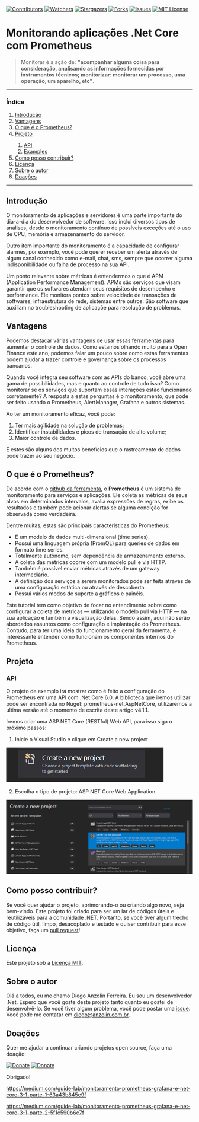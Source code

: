 [![Contributors][contributors-shield]][contributors-url]
[![Watchers][watchers-shield]][watchers-url]
[![Stargazers][stars-shield]][stars-url]
[![Forks][forks-shield]][forks-url]
[![Issues][issues-shield]][issues-url]
[![MIT License][license-shield]][license-url]


# Monitorando aplicações .Net Core com Prometheus

>  Monitorar é a ação de: **"acompanhar alguma coisa para consideração, analisando as informações fornecidas por instrumentos técnicos; monitorizar: monitorar um processo, uma operação, um aparelho, etc"**.

---

<!-- TABLE OF CONTENTS -->
### Índice
<ol>
  <li><a href="#introducao">Introdução</a></li>
  <li><a href="#vantagens">Vantagens</a></li>
  <li><a href="#o-que-e-o-prometheus">O que é o Prometheus?</a></li>
  
  <li><a href="#projeto">Projeto</a></li>
  <ol>
    <li><a href="#examples">API</a></li>
    <li><a href="#examples">Examples</a></li>
  </ol>

  <li><a href="#como-posso-contribuir">Como posso contribuir?</a></li>
  <li><a href="#licenca">Licença</a></li>
  <li><a href="#sobre-o-autor">Sobre o autor</a></li>
  <li><a href="#doacoes">Doações</a></li>
</ol>

---

## Introdução

O monitoramento de aplicações e servidores é uma parte importante do dia-a-dia do desenvolvedor de software. Isso inclui diversos tipos de análises, desde o monitoramento contínuo de possíveis exceções até o uso de CPU, memória e armazenamento do servidor. 

Outro item importante do monitoramento é a capacidade de configurar alarmes, por exemplo, você pode querer receber um alerta através de algum canal conhecido como e-mail, chat, sms, sempre que ocorrer alguma indisponibilidade ou falha de processo na sua API.

Um ponto relevante sobre métricas é entendermos o que é APM (Application Performance Management). APMs são serviços que visam garantir que os softwares atendam seus requisitos de desempenho e performance. Ele monitora pontos sobre velocidade de transações de softwares, infraestrutura de rede, sistemas entre outros. São software que auxiliam no troubleshooting de aplicaçõe para resolução de problemas.

## Vantagens

Podemos destacar várias vantagens de usar essas ferramentas para aumentar o controle de dados. Como estamos olhando muito para a Open Finance este ano, podemos falar um pouco sobre como estas ferramentas podem ajudar a trazer controle e governança sobre os processos bancários.

Quando você integra seu software com as APIs do banco, você abre uma gama de possibilidades, mas e quanto ao controle de tudo isso? Como monitorar se os serviços que suportam essas interações estão funcionando corretamente? A resposta a estas perguntas é o monitoramento, que pode ser feito usando o Prometheus, AlertManager, Grafana e outros sistemas.

Ao ter um monitoramento eficaz, você pode:

1. Ter mais agilidade na solução de problemas;
2. Identificar instabilidades e picos de transação de alto volume;
3. Maior controle de dados.

E estes são alguns dos muitos benefícios que o rastreamento de dados pode trazer ao seu negócio.

## O que é o Prometheus?

De acordo com o [github da ferramenta](https://github.com/prometheus/prometheus), o **Prometheus** é um sistema de monitoramento para serviços e aplicações. Ele coleta as métricas de seus alvos em determinados intervalos, avalia expressões de regras, exibe os resultados e também pode acionar alertas se alguma condição for observada como verdadeira.

Dentre muitas, estas são principais características do Prometheus:

* É um modelo de dados multi-dimensional (time series).
* Possui uma linguagem própria (PromQL) para queries de dados em formato time series.
* Totalmente autônomo, sem dependência de armazenamento externo.
* A coleta das métricas ocorre com um modelo pull e via HTTP.
* Também é possível enviar métricas através de um gateway intermediário.
* A definição dos serviços a serem monitorados pode ser feita através de uma configuração estática ou através de descoberta.
* Possui vários modos de suporte a gráficos e painéis.

Este tutorial tem como objetivo de focar no entendimento sobre como configurar a coleta de métricas — utilizando o modelo pull via HTTP — na sua aplicação e também a visualização delas. Sendo assim, aqui não serão abordados assuntos como configuração e implantação do Prometheus. Contudo, para ter uma ideia do funcionamento geral da ferramenta, é interessante entender como funcionam os componentes internos do Prometheus.

## Projeto

### API

O projeto de exemplo irá mostrar como é feito a configuração do Prometheus em uma API com .Net Core 6.0.
A biblioteca que iremos utilizar pode ser encontrada no Nuget: prometheus-net.AspNetCore, utilizaremos a ultima versão até o momento de escrita deste artigo v4.1.1.

Iremos criar uma ASP.NET Core (RESTful) Web API, para isso siga o próximo passos:

1. Inicie o Visual Studio e clique em Create a new project

<img src="images/img_001.png" alt="alt text" title="Title" />

2. Escolha o tipo de projeto: ASP.NET Core Web Application

<img src="images/img_002.png" alt="alt text" title="Title" />

## Como posso contribuir?

Se você quer ajudar o projeto, aprimorando-o ou criando algo novo, seja bem-vindo. Este projeto foi criado para ser um lar de códigos úteis e reutilizáveis ​​para a comunidade .NET. Portanto, se você tiver algum trecho de código útil, limpo, desacoplado e testado e quiser contribuir para esse objetivo, faça um [pull request](https://github.com/anzolin/netcoreprometheus/pulls)!


## Licença

Este projeto sob a [Licença MIT](https://github.com/anzolin/netcoreprometheus/blob/master/LICENSE).

  
## Sobre o autor

Olá a todos, eu me chamo Diego Anzolin Ferreira. Eu sou um desenvolvedor .Net. Espero que você goste deste projeto tanto quanto eu gostei de desenvolvê-lo. Se você tiver algum problema, você pode postar uma [issue](https://github.com/anzolin/netcoreprometheus/issues). Você pode me contatar em diego@anzolin.com.br.


## Doações
  
Quer me ajudar a continuar criando projetos open source, faça uma doação:

[![Donate](https://img.shields.io/badge/Donate-PayPal-green.svg?style=for-the-badge)](https://www.paypal.com/donate?business=DN2VPNW42RTXY&no_recurring=0&currency_code=BRL) [![Donate](https://img.shields.io/badge/-buy_me_a%C2%A0coffee-gray?logo=buy-me-a-coffee&style=for-the-badge)](https://www.buymeacoffee.com/anzolin)

Obrigado!



<!-- MARKDOWN LINKS & IMAGES -->
<!-- https://www.markdownguide.org/basic-syntax/#reference-style-links -->
[contributors-shield]: https://img.shields.io/github/contributors/anzolin/netcoreprometheus.svg?style=for-the-badge
[contributors-url]: https://github.com/anzolin/netcoreprometheus/graphs/contributors
[forks-shield]: https://img.shields.io/github/forks/anzolin/netcoreprometheus.svg?style=for-the-badge
[forks-url]: https://github.com/anzolin/netcoreprometheus/network/members
[watchers-shield]: https://img.shields.io/github/watchers/anzolin/netcoreprometheus.svg?style=for-the-badge
[watchers-url]: https://github.com/anzolin/netcoreprometheus/watchers
[stars-shield]: https://img.shields.io/github/stars/anzolin/netcoreprometheus.svg?style=for-the-badge
[stars-url]: https://github.com/anzolin/netcoreprometheus/stargazers
[issues-shield]: https://img.shields.io/github/issues/anzolin/netcoreprometheus.svg?style=for-the-badge
[issues-url]: https://github.com/anzolin/netcoreprometheus/issues
[license-shield]: https://img.shields.io/github/license/anzolin/netcoreprometheus.svg?style=for-the-badge
[license-url]: https://github.com/anzolin/netcoreprometheus/blob/master/LICENSE.txt


https://medium.com/guide-lab/monitoramento-prometheus-grafana-e-net-core-3-1-parte-1-63a43b845e9f

https://medium.com/guide-lab/monitoramento-prometheus-grafana-e-net-core-3-1-parte-2-5f1c590b6c7f